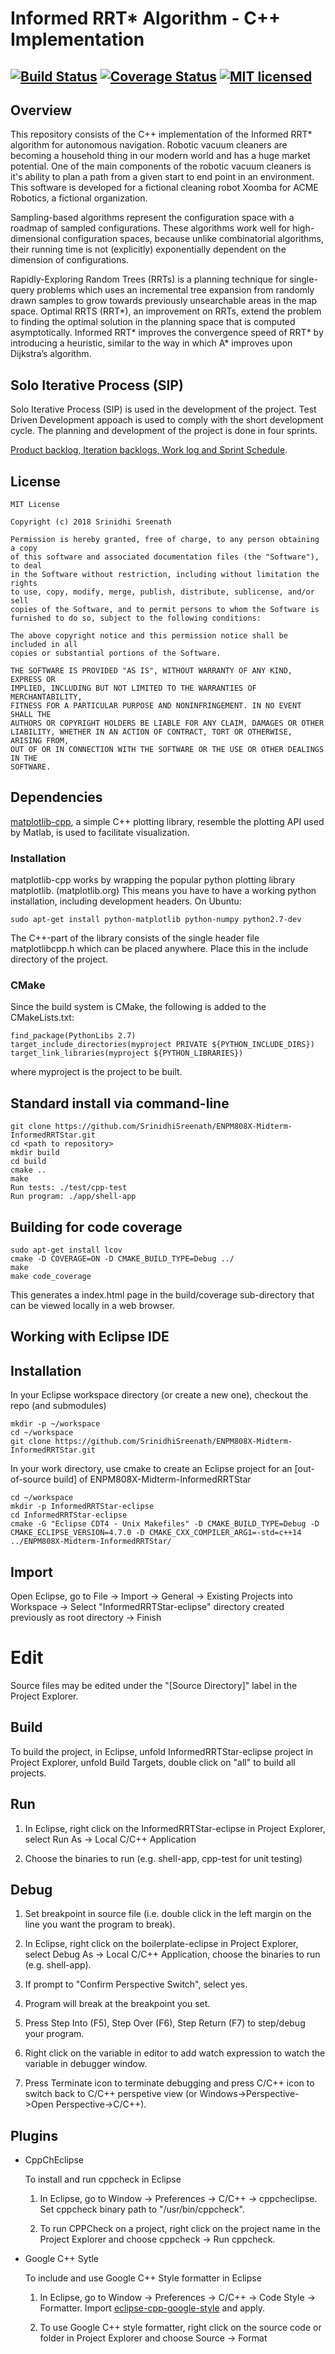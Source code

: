 # Informed RRT* Algorithm - C++ Implementation
[![Build Status](https://travis-ci.com/SrinidhiSreenath/ENPM808X-Midterm-InformedRRTStar.svg?branch=master)](https://travis-ci.com/SrinidhiSreenath/ENPM808X-Midterm-InformedRRTStar) [![Coverage Status](https://coveralls.io/repos/github/SrinidhiSreenath/ENPM808X-Midterm-InformedRRTStar/badge.svg?branch=master)](https://coveralls.io/github/SrinidhiSreenath/ENPM808X-Midterm-InformedRRTStar?branch=master) [![MIT licensed](https://img.shields.io/badge/license-MIT-blue.svg)](https://github.com/SrinidhiSreenath/ENPM808X-Midterm-InformedRRTStar/blob/master/LICENSE)
---

## Overview

This repository consists of the C++ implementation of the Informed RRT* algorithm for autonomous navigation. Robotic vacuum
cleaners are becoming a household thing in our modern world and has a huge market potential. One of the main components of
the robotic vacuum cleaners is it's ability to plan a path from a given start to end point in an environment. This software
is developed for a fictional cleaning robot Xoomba for ACME Robotics, a fictional organization.

Sampling-based algorithms represent the configuration space with a roadmap of sampled configurations. These algorithms work 
well for high-dimensional configuration spaces, because unlike combinatorial algorithms, their running time is not 
(explicitly) exponentially dependent on the dimension of configurations.

Rapidly-Exploring Random Trees (RRTs) is a planning technique for single-query problems which uses an incremental tree 
expansion from randomly drawn samples to grow towards previously unsearchable areas in the map space. Optimal RRTS (RRT*), 
an improvement on RRTs, extend the problem to finding the optimal solution in the planning space that is computed 
asymptotically. Informed RRT* improves the convergence speed of RRT* by introducing a heuristic, similar to the way in which 
A* improves upon Dijkstra’s algorithm.

## Solo Iterative Process (SIP)
Solo Iterative Process (SIP) is used in the development of the project. Test Driven Development appoach is used to comply with the short development cycle. The planning and development of the project is done in four sprints. 

[Product backlog, Iteration backlogs, Work log and Sprint Schedule](https://docs.google.com/spreadsheets/d/1fvrJKm83capWolsztqe_W-Q733m2EkzF_6xD1WWORhc/edit?usp=sharing).

## License
```
MIT License

Copyright (c) 2018 Srinidhi Sreenath

Permission is hereby granted, free of charge, to any person obtaining a copy
of this software and associated documentation files (the "Software"), to deal
in the Software without restriction, including without limitation the rights
to use, copy, modify, merge, publish, distribute, sublicense, and/or sell
copies of the Software, and to permit persons to whom the Software is
furnished to do so, subject to the following conditions:

The above copyright notice and this permission notice shall be included in all
copies or substantial portions of the Software.

THE SOFTWARE IS PROVIDED "AS IS", WITHOUT WARRANTY OF ANY KIND, EXPRESS OR
IMPLIED, INCLUDING BUT NOT LIMITED TO THE WARRANTIES OF MERCHANTABILITY,
FITNESS FOR A PARTICULAR PURPOSE AND NONINFRINGEMENT. IN NO EVENT SHALL THE
AUTHORS OR COPYRIGHT HOLDERS BE LIABLE FOR ANY CLAIM, DAMAGES OR OTHER
LIABILITY, WHETHER IN AN ACTION OF CONTRACT, TORT OR OTHERWISE, ARISING FROM,
OUT OF OR IN CONNECTION WITH THE SOFTWARE OR THE USE OR OTHER DEALINGS IN THE
SOFTWARE.
```
## Dependencies

[matplotlib-cpp](https://github.com/lava/matplotlib-cpp), a simple C++ plotting library, resemble the plotting API used by Matlab, is used to facilitate visualization.

### Installation
matplotlib-cpp works by wrapping the popular python plotting library matplotlib. (matplotlib.org) This means you have to have a working python installation, including development headers. On Ubuntu:
```
sudo apt-get install python-matplotlib python-numpy python2.7-dev
```
The C++-part of the library consists of the single header file matplotlibcpp.h which can be placed anywhere. Place this in the include directory of the project.

### CMake
Since the build system is CMake, the following is added to the CMakeLists.txt:
```
find_package(PythonLibs 2.7)
target_include_directories(myproject PRIVATE ${PYTHON_INCLUDE_DIRS})
target_link_libraries(myproject ${PYTHON_LIBRARIES})
```
where myproject is the project to be built.

## Standard install via command-line
```
git clone https://github.com/SrinidhiSreenath/ENPM808X-Midterm-InformedRRTStar.git
cd <path to repository>
mkdir build
cd build
cmake ..
make
Run tests: ./test/cpp-test
Run program: ./app/shell-app
```

## Building for code coverage
```
sudo apt-get install lcov
cmake -D COVERAGE=ON -D CMAKE_BUILD_TYPE=Debug ../
make
make code_coverage
```
This generates a index.html page in the build/coverage sub-directory that can be viewed locally in a web browser.

## Working with Eclipse IDE ##

## Installation

In your Eclipse workspace directory (or create a new one), checkout the repo (and submodules)
```
mkdir -p ~/workspace
cd ~/workspace
git clone https://github.com/SrinidhiSreenath/ENPM808X-Midterm-InformedRRTStar.git
```

In your work directory, use cmake to create an Eclipse project for an [out-of-source build] of ENPM808X-Midterm-InformedRRTStar

```
cd ~/workspace
mkdir -p InformedRRTStar-eclipse
cd InformedRRTStar-eclipse
cmake -G "Eclipse CDT4 - Unix Makefiles" -D CMAKE_BUILD_TYPE=Debug -D CMAKE_ECLIPSE_VERSION=4.7.0 -D CMAKE_CXX_COMPILER_ARG1=-std=c++14 ../ENPM808X-Midterm-InformedRRTStar/
```

## Import

Open Eclipse, go to File -> Import -> General -> Existing Projects into Workspace -> 
Select "InformedRRTStar-eclipse" directory created previously as root directory -> Finish

# Edit

Source files may be edited under the "[Source Directory]" label in the Project Explorer.


## Build

To build the project, in Eclipse, unfold InformedRRTStar-eclipse project in Project Explorer,
unfold Build Targets, double click on "all" to build all projects.

## Run

1. In Eclipse, right click on the InformedRRTStar-eclipse in Project Explorer,
select Run As -> Local C/C++ Application

2. Choose the binaries to run (e.g. shell-app, cpp-test for unit testing)


## Debug


1. Set breakpoint in source file (i.e. double click in the left margin on the line you want 
the program to break).

2. In Eclipse, right click on the boilerplate-eclipse in Project Explorer, select Debug As -> 
Local C/C++ Application, choose the binaries to run (e.g. shell-app).

3. If prompt to "Confirm Perspective Switch", select yes.

4. Program will break at the breakpoint you set.

5. Press Step Into (F5), Step Over (F6), Step Return (F7) to step/debug your program.

6. Right click on the variable in editor to add watch expression to watch the variable in 
debugger window.

7. Press Terminate icon to terminate debugging and press C/C++ icon to switch back to C/C++ 
perspetive view (or Windows->Perspective->Open Perspective->C/C++).


## Plugins

- CppChEclipse

    To install and run cppcheck in Eclipse

    1. In Eclipse, go to Window -> Preferences -> C/C++ -> cppcheclipse.
    Set cppcheck binary path to "/usr/bin/cppcheck".

    2. To run CPPCheck on a project, right click on the project name in the Project Explorer 
    and choose cppcheck -> Run cppcheck.


- Google C++ Sytle

    To include and use Google C++ Style formatter in Eclipse

    1. In Eclipse, go to Window -> Preferences -> C/C++ -> Code Style -> Formatter. 
    Import [eclipse-cpp-google-style][reference-id-for-eclipse-cpp-google-style] and apply.

    2. To use Google C++ style formatter, right click on the source code or folder in 
    Project Explorer and choose Source -> Format

[reference-id-for-eclipse-cpp-google-style]: https://raw.githubusercontent.com/google/styleguide/gh-pages/eclipse-cpp-google-style.xml
